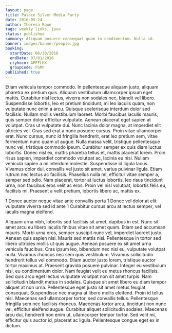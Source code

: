```yaml
---
layout: page
title: Palace Silver Media Party
date: 2016-05-24
author: Theresa Rowe
tags: weekly links, java
status: published
summary: Aliquam posuere consequat quam in condimentum. Nulla id.
banner: images/banner/people.jpg
booking:
  startDate: 06/30/2016
  endDate: 07/01/2016
  ctyhocn: APFFLHX
  groupCode: PSMP
published: true
---
```

Etiam vehicula tempor commodo. In pellentesque aliquam justo, aliquam pharetra ex pretium quis. Aliquam vestibulum ullamcorper ipsum eget mattis. Curabitur nisl lectus, viverra non sodales nec, blandit vel libero. Suspendisse lobortis, leo et pretium tincidunt, mi leo iaculis quam, non vulputate nunc enim a arcu. Quisque scelerisque interdum dolor sed facilisis. Nullam mollis vestibulum laoreet. Morbi faucibus iaculis mauris, quis semper dolor efficitur vulputate. Aenean placerat eget sapien at volutpat. Cras ut vulputate dui. Nunc lacinia dolor magna, at imperdiet elit ultricies vel. Cras sed erat a nunc posuere cursus. Proin vitae ullamcorper erat. Nunc cursus, nunc id fringilla hendrerit, erat leo pretium sem, vitae fermentum nunc quam ut augue.
Nulla massa velit, tristique pellentesque nunc vel, tristique commodo ipsum. Curabitur semper ex quis diam luctus lobortis. Donec nisl ex, mattis pharetra tellus et, mattis placerat lorem. Proin risus sapien, imperdiet commodo volutpat ac, lacinia eu nisi. Nullam vehicula sapien a mi interdum molestie. Suspendisse id ligula lacus. Vivamus dolor dui, convallis vel justo sit amet, varius pulvinar ligula. Etiam rutrum nec lectus ac facilisis. Phasellus nulla mi, efficitur vitae semper a, semper sed odio. Nam placerat, tortor at luctus lobortis, leo risus tincidunt urna, non faucibus eros velit ac eros. Proin vel nisl volutpat, lobortis felis eu, facilisis mi. Praesent a velit pretium, lobortis libero ac, mattis ex.

1 Donec auctor neque vitae ante convallis porta
1 Donec vel dolor at elit vulputate viverra sed id ante
1 Curabitur cursus arcu at lectus semper, vel iaculis magna eleifend.

Aliquam urna nibh, lobortis sed facilisis sit amet, dapibus in est. Nunc sit amet arcu eu libero iaculis finibus vitae sit amet quam. Etiam sed accumsan mauris. Morbi urna eros, semper suscipit nunc vel, imperdiet laoreet justo. Aenean quis sapien nisi. Mauris sed mattis nisi. Pellentesque in tortor sed libero ultricies mollis ut quis augue. Aenean posuere ex sit amet urna vehicula faucibus. Cras ipsum leo, bibendum nec nisi eu, vulputate volutpat nulla. Vivamus rhoncus nec sem quis vestibulum. Vivamus sollicitudin hendrerit tellus vel commodo. Etiam auctor justo lorem, tristique auctor tortor maximus at.
Praesent gravida posuere pulvinar. Integer eu vestibulum nisl, eu condimentum dolor. Nam feugiat velit eu metus rhoncus facilisis. Sed quis arcu eget lectus vulputate volutpat non sit amet turpis. Nam sollicitudin blandit metus in sodales. Quisque sit amet libero eu diam tempor aliquet at non urna. Pellentesque eget justo sit amet metus feugiat consequat. Suspendisse nec magna at libero mollis eleifend. Proin id tellus nisl. Maecenas sed ullamcorper tortor, sed convallis tellus. Pellentesque fringilla sem nec facilisis rhoncus. Maecenas tortor arcu, tincidunt non nunc vel, efficitur eleifend augue. Curabitur aliquet sollicitudin sodales. Maecenas arcu dui, hendrerit non enim ut, ullamcorper tempor tortor. Sed velit mi, efficitur quis auctor id, placerat ac ligula. Pellentesque congue eget ex in dictum.
